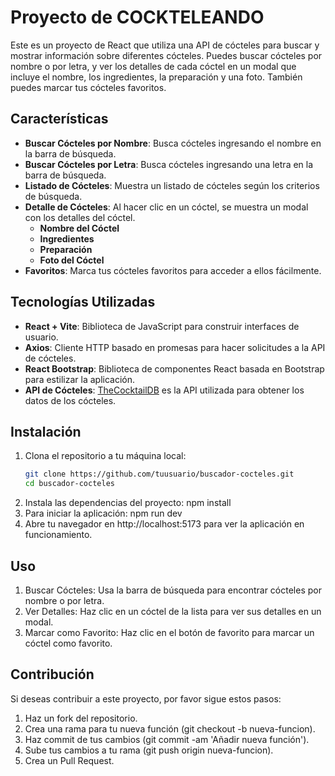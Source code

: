 # Proyecto de COCKTELEANDO

Este es un proyecto de React que utiliza una API de cócteles para buscar y mostrar información sobre diferentes cócteles. Puedes buscar cócteles por nombre o por letra, y ver los detalles de cada cóctel en un modal que incluye el nombre, los ingredientes, la preparación y una foto. También puedes marcar tus cócteles favoritos.

## Características

- **Buscar Cócteles por Nombre**: Busca cócteles ingresando el nombre en la barra de búsqueda.
- **Buscar Cócteles por Letra**: Busca cócteles ingresando una letra en la barra de búsqueda.
- **Listado de Cócteles**: Muestra un listado de cócteles según los criterios de búsqueda.
- **Detalle de Cócteles**: Al hacer clic en un cóctel, se muestra un modal con los detalles del cóctel.
  - **Nombre del Cóctel**
  - **Ingredientes**
  - **Preparación**
  - **Foto del Cóctel**
- **Favoritos**: Marca tus cócteles favoritos para acceder a ellos fácilmente.

## Tecnologías Utilizadas

- **React + Vite**: Biblioteca de JavaScript para construir interfaces de usuario.
- **Axios**: Cliente HTTP basado en promesas para hacer solicitudes a la API de cócteles.
- **React Bootstrap**: Biblioteca de componentes React basada en Bootstrap para estilizar la aplicación.
- **API de Cócteles**: [TheCocktailDB](https://www.thecocktaildb.com/api.php) es la API utilizada para obtener los datos de los cócteles.

## Instalación

1. Clona el repositorio a tu máquina local:
   ```bash
   git clone https://github.com/tuusuario/buscador-cocteles.git
   cd buscador-cocteles
2. Instala las dependencias del proyecto: npm install
3. Para iniciar la aplicación: npm run dev
4. Abre tu navegador en http://localhost:5173 para ver la aplicación en funcionamiento.

## Uso

1. Buscar Cócteles: Usa la barra de búsqueda para encontrar cócteles por nombre o por letra.
2. Ver Detalles: Haz clic en un cóctel de la lista para ver sus detalles en un modal.
3. Marcar como Favorito: Haz clic en el botón de favorito para marcar un cóctel como favorito.

## Contribución
Si deseas contribuir a este proyecto, por favor sigue estos pasos:

1. Haz un fork del repositorio.
2. Crea una rama para tu nueva función (git checkout -b nueva-funcion).
3. Haz commit de tus cambios (git commit -am 'Añadir nueva función').
4. Sube tus cambios a tu rama (git push origin nueva-funcion).
5. Crea un Pull Request.